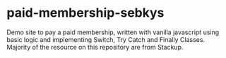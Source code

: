 # paid-membership-sebkys
Demo site to pay a paid membership, written with vanilla javascript using basic logic and implementing Switch, Try Catch and Finally Classes. Majority of the resource on this repository are from Stackup.
